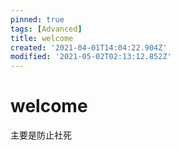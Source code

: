 ```yaml
---
pinned: true
tags: [Advanced]
title: welcome
created: '2021-04-01T14:04:22.904Z'
modified: '2021-05-02T02:13:12.852Z'
---
```


# welcome
主要是防止社死
